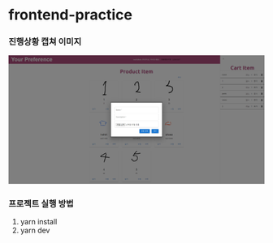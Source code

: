 # frontend-practice

### 진행상황 캡쳐 이미지
![진행상황 캡쳐 이미지](/%EC%A7%84%ED%96%89%EC%83%81%ED%99%A93.png)

### 프로젝트 실행 방법
1. yarn install
2. yarn dev